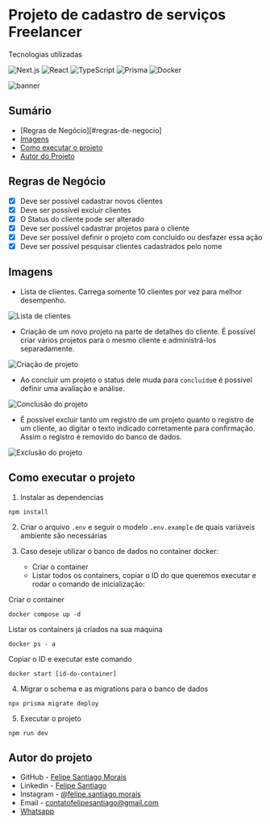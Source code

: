 # Projeto de cadastro de serviços Freelancer

Tecnologias utilizadas

![Next.js](https://img.shields.io/badge/Next.js-000000?style=for-the-badge&logo=next.js&logoColor=white)
![React](https://img.shields.io/badge/React-20232A?style=for-the-badge&logo=react&logoColor=61DAFB)
![TypeScript](https://img.shields.io/badge/TypeScript-3178C6?style=for-the-badge&logo=typescript&logoColor=white)
![Prisma](https://img.shields.io/badge/Prisma-2D3748?style=for-the-badge&logo=prisma&logoColor=white)
![Docker](https://img.shields.io/badge/Docker-2496ED?style=for-the-badge&logo=docker&logoColor=white)

![banner](./src/assets/imgs/banner.png)

## Sumário

- [Regras de Negócio][#regras-de-negocio]
- [Imagens](#imagens)
- [Como executar o projeto](#como-executar-o-projeto)
- [Autor do Projeto](#autor-do-projeto)

## Regras de Negócio

- [x] Deve ser possível cadastrar novos clientes
- [x] Deve ser possível excluir clientes
- [x] O Status do cliente pode ser alterado
- [x] Deve ser possível cadastrar projetos para o cliente
- [x] Deve ser possível definir o projeto com concluído ou desfazer essa ação
- [x] Deve ser possível pesquisar clientes cadastrados pelo nome

## Imagens

- Lista de clientes. Carrega somente 10 clientes por vez para melhor desempenho.

![Lista de clientes](./src/assets/imgs/clients-list.png)

- Criação de um novo projeto na parte de detalhes do cliente. É possível criar vários projetos para o mesmo cliente e administrá-los separadamente.

![Criação de projeto](./src/assets/imgs/project-creation.png)

- Ao concluir um projeto o status dele muda para `concluído`e é possível definir uma avaliação e análise.

![Conclusão do projeto](./src/assets/imgs/project-conclusion.png)

- É possível excluir tanto um registro de um projeto quanto o registro de um cliente, ao digitar o texto indicado corretamente para confirmação. Assim o registro é removido do banco de dados.

![Exclusão do projeto](./src/assets/imgs/project-exclusion.png)

## Como executar o projeto

1. Instalar as dependencias

```terminal
npm install
```

2. Criar o arquivo `.env` e seguir o modelo `.env.example` de quais variáveis ambiente são necessárias

3. Caso deseje utilizar o banco de dados no container docker:
   - Criar o container
   - Listar todos os containers, copiar o ID do que queremos executar e rodar o comando de inicialização:

Criar o container

```terminal
docker compose up -d
```

Listar os containers já criados na sua máquina

```terminal
docker ps - a
```

Copiar o ID e executar este comando

```terminal
docker start [id-do-container]
```

4. Migrar o schema e as migrations para o banco de dados

```terminal
npx prisma migrate deploy
```

5. Executar o projeto

```terminal
npm run dev
```

## Autor do projeto

- GitHub - [Felipe Santiago Morais](https://github.com/SantiagoMorais)
- Linkedin - [Felipe Santiago](https://www.linkedin.com/in/felipe-santiago-873025288/)
- Instagram - [@felipe.santiago.morais](https://www.instagram.com/felipe.santiago.morais)
- Email - <a href="mailto:contatofelipesantiago@gmail.com" target="blank">contatofelipesantiago@gmail.com</a>
- <a href="https://api.whatsapp.com/send?phone=5531996951033&text=Hi%2C%20Felipe%21%20I%20got%20your%20contact%20from%20your%20github.">Whatsapp</a>

